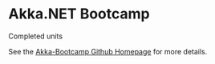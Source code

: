 # Akka.NET Bootcamp

Completed units

See the [Akka-Bootcamp Github Homepage](https://github.com/petabridge/akka-bootcamp/) for more details. 